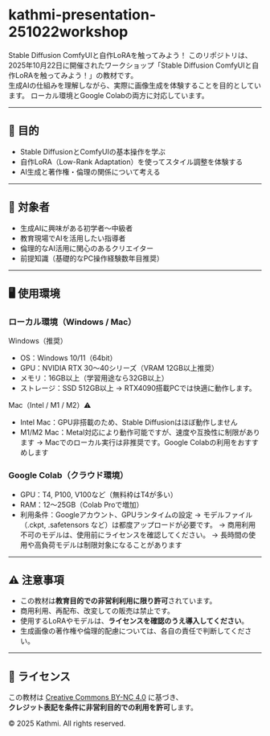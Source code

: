 # kathmi-presentation-251022workshop
Stable Diffusion ComfyUIと自作LoRAを触ってみよう！
このリポジトリは、2025年10月22日に開催されたワークショップ「Stable Diffusion ComfyUIと自作LoRAを触ってみよう！」の教材です。  
生成AIの仕組みを理解しながら、実際に画像生成を体験することを目的としています。
ローカル環境とGoogle Colabの両方に対応しています。

---

## 🎯 目的

- Stable DiffusionとComfyUIの基本操作を学ぶ
- 自作LoRA（Low-Rank Adaptation）を使ってスタイル調整を体験する
- AI生成と著作権・倫理の関係について考える

---

## 👥 対象者

- 生成AIに興味がある初学者〜中級者
- 教育現場でAIを活用したい指導者
- 倫理的なAI活用に関心のあるクリエイター
- 前提知識（基礎的なPC操作経験数年目推奨）

---

## 🖥️ 使用環境

### ローカル環境（Windows / Mac）

Windows（推奨）
- OS：Windows 10/11（64bit）
- GPU：NVIDIA RTX 30〜40シリーズ（VRAM 12GB以上推奨）
- メモリ：16GB以上（学習用途なら32GB以上）
- ストレージ：SSD 512GB以上
  → RTX4090搭載PCでは快適に動作します。

Mac（Intel / M1 / M2）⚠️
- Intel Mac：GPU非搭載のため、Stable Diffusionはほぼ動作しません
- M1/M2 Mac：Metal対応により動作可能ですが、速度や互換性に制限があります
  → Macでのローカル実行は非推奨です。Google Colabの利用をおすすめします


### Google Colab（クラウド環境）
- GPU：T4, P100, V100など（無料枠はT4が多い）
- RAM：12〜25GB（Colab Proで増加）
- 利用条件：Googleアカウント、GPUランタイムの設定
  → モデルファイル（.ckpt, .safetensors など）は都度アップロードが必要です。
  → 商用利用不可のモデルは、使用前にライセンスを確認してください。
  → 長時間の使用や高負荷モデルは制限対象になることがあります
 
  
---

## ⚠️ 注意事項

- この教材は**教育目的での非営利利用に限り許可**されています。
- 商用利用、再配布、改変しての販売は禁止です。
- 使用するLoRAやモデルは、**ライセンスを確認のうえ導入してください**。
- 生成画像の著作権や倫理的配慮については、各自の責任で判断してください。

---

## 📜 ライセンス

この教材は [Creative Commons BY-NC 4.0](https://creativecommons.org/licenses/by-nc/4.0/) に基づき、  
**クレジット表記を条件に非営利目的での利用を許可**します。

© 2025 Kathmi. All rights reserved.
